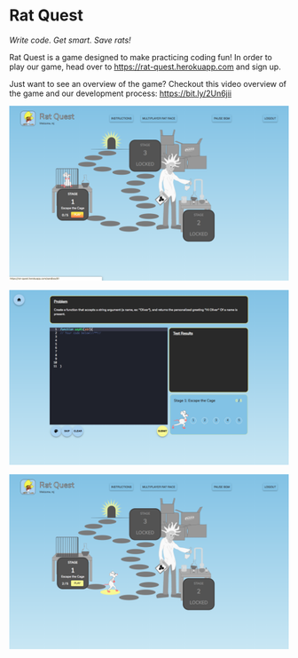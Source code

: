 # Rat Quest

_Write code. Get smart. Save rats!_

Rat Quest is a game designed to make practicing coding fun! In order to play our game, head over to https://rat-quest.herokuapp.com and sign up.

Just want to see an overview of the game? Checkout this video overview of the game and our development process: https://bit.ly/2Un6jii

![RatQuest - home single player board start](https://github.com/mjzefeldt/RatQuest/blob/master/board_start.png)

![RatQuest - code editor gameplay](https://github.com/mjzefeldt/RatQuest/blob/master/code_editor_gameplay.png)

![RatQuest - home single player board in-progress](https://github.com/mjzefeldt/RatQuest/blob/master/board_in-progress.png)
